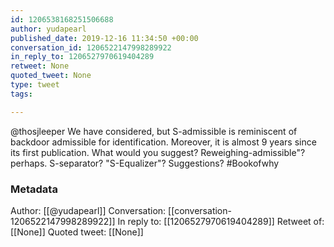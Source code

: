 ```yaml
---
id: 1206538168251506688
author: yudapearl
published_date: 2019-12-16 11:34:50 +00:00
conversation_id: 1206522147998289922
in_reply_to: 1206527970619404289
retweet: None
quoted_tweet: None
type: tweet
tags:

---
```


@thosjleeper We have considered, but S-admissible is reminiscent of backdoor admissible for identification. Moreover, it is almost 9 years since its first publication. What would you suggest? Reweighing-admissible"? perhaps. S-separator? "S-Equalizer"? Suggestions? #Bookofwhy

### Metadata

Author: [[@yudapearl]]
Conversation: [[conversation-1206522147998289922]]
In reply to: [[1206527970619404289]]
Retweet of: [[None]]
Quoted tweet: [[None]]
